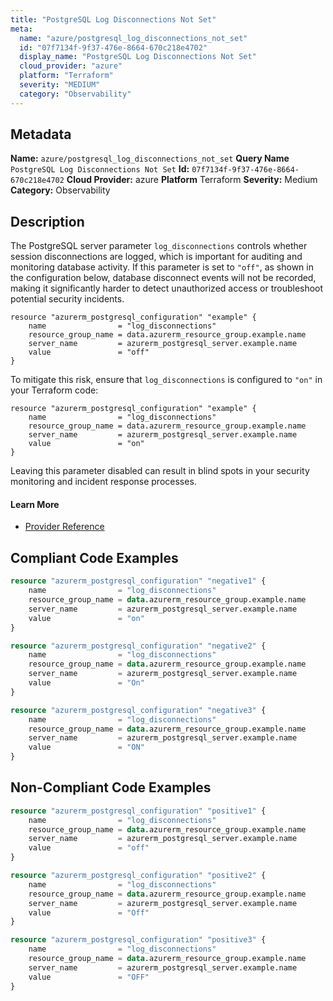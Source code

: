 ```yaml
---
title: "PostgreSQL Log Disconnections Not Set"
meta:
  name: "azure/postgresql_log_disconnections_not_set"
  id: "07f7134f-9f37-476e-8664-670c218e4702"
  display_name: "PostgreSQL Log Disconnections Not Set"
  cloud_provider: "azure"
  platform: "Terraform"
  severity: "MEDIUM"
  category: "Observability"
---
```

## Metadata
**Name:** `azure/postgresql_log_disconnections_not_set`
**Query Name** `PostgreSQL Log Disconnections Not Set`
**Id:** `07f7134f-9f37-476e-8664-670c218e4702`
**Cloud Provider:** azure
**Platform** Terraform
**Severity:** Medium
**Category:** Observability
## Description
The PostgreSQL server parameter `log_disconnections` controls whether session disconnections are logged, which is important for auditing and monitoring database activity. If this parameter is set to `"off"`, as shown in the configuration below, database disconnect events will not be recorded, making it significantly harder to detect unauthorized access or troubleshoot potential security incidents.

```
resource "azurerm_postgresql_configuration" "example" {
    name                = "log_disconnections"
    resource_group_name = data.azurerm_resource_group.example.name
    server_name         = azurerm_postgresql_server.example.name
    value               = "off"
}
```

To mitigate this risk, ensure that `log_disconnections` is configured to `"on"` in your Terraform code:

```
resource "azurerm_postgresql_configuration" "example" {
    name                = "log_disconnections"
    resource_group_name = data.azurerm_resource_group.example.name
    server_name         = azurerm_postgresql_server.example.name
    value               = "on"
}
```

Leaving this parameter disabled can result in blind spots in your security monitoring and incident response processes.

#### Learn More

 - [Provider Reference](https://registry.terraform.io/providers/hashicorp/azurerm/latest/docs/resources/postgresql_configuration)


## Compliant Code Examples
```terraform
resource "azurerm_postgresql_configuration" "negative1" {
    name                = "log_disconnections"
    resource_group_name = data.azurerm_resource_group.example.name
    server_name         = azurerm_postgresql_server.example.name
    value               = "on"
}

resource "azurerm_postgresql_configuration" "negative2" {
    name                = "log_disconnections"
    resource_group_name = data.azurerm_resource_group.example.name
    server_name         = azurerm_postgresql_server.example.name
    value               = "On"
}

resource "azurerm_postgresql_configuration" "negative3" {
    name                = "log_disconnections"
    resource_group_name = data.azurerm_resource_group.example.name
    server_name         = azurerm_postgresql_server.example.name
    value               = "ON"
}
```
## Non-Compliant Code Examples
```terraform
resource "azurerm_postgresql_configuration" "positive1" {
    name                = "log_disconnections"
    resource_group_name = data.azurerm_resource_group.example.name
    server_name         = azurerm_postgresql_server.example.name
    value               = "off"
}

resource "azurerm_postgresql_configuration" "positive2" {
    name                = "log_disconnections"
    resource_group_name = data.azurerm_resource_group.example.name
    server_name         = azurerm_postgresql_server.example.name
    value               = "Off"
}

resource "azurerm_postgresql_configuration" "positive3" {
    name                = "log_disconnections"
    resource_group_name = data.azurerm_resource_group.example.name
    server_name         = azurerm_postgresql_server.example.name
    value               = "OFF"
}
```